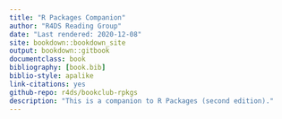 ```yaml
--- 
title: "R Packages Companion"
author: "R4DS Reading Group"
date: "Last rendered: 2020-12-08"
site: bookdown::bookdown_site
output: bookdown::gitbook
documentclass: book
bibliography: [book.bib]
biblio-style: apalike
link-citations: yes
github-repo: r4ds/bookclub-rpkgs
description: "This is a companion to R Packages (second edition)."
---
```

